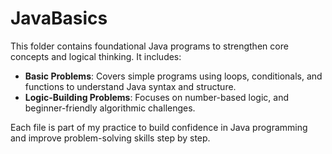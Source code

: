 # JavaBasics

This folder contains foundational Java programs to strengthen core concepts and logical thinking. It includes:

- **Basic Problems**: Covers simple programs using loops, conditionals, and functions to understand Java syntax and structure.
- **Logic-Building Problems**: Focuses on number-based logic, and beginner-friendly algorithmic challenges.

Each file is part of my practice to build confidence in Java programming and improve problem-solving skills step by step.
